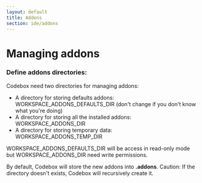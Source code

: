 ```yaml
---
layout: default
title: Addons
section: ide/addons
---
```


# Managing addons

### Define addons directories:

Codebox need two directories for managing addons:

* A directory for storing defaults addons: WORKSPACE\_ADDONS\_DEFAULTS_DIR (don't change if you don't know what you're doing)
* A directory for storing all the installed addons: WORKSPACE\_ADDONS\_DIR
* A directory for storing temporary data: WORKSPACE\_ADDONS\_TEMP\_DIR

WORKSPACE\_ADDONS\_DEFAULTS\_DIR will be access in read-only mode but WORKSPACE\_ADDONS\_DIR need write permissions.

By default, Codebox will store the new addons into **.addons**.
Caution: If the directory doesn't exists, Codebox will recursively create it.
